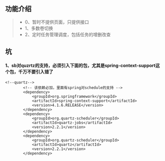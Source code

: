 ## 功能介绍

>- 0、暂时不提供页面，只提供接口
>- 1、多数卷切换
>- 2、定时任务管理调度，包括任务的增删改查


## 坑
#### 1、sb对quzrtz的支持，必须引入下面的包，尤其是spring-context-support这个包，千万不要引入错了
```$java
<!--quartz-->
        <!-- 该依赖必加，里面有spring对schedule的支持 -->
        <dependency>
            <groupId>org.springframework</groupId>
            <artifactId>spring-context-support</artifactId>
            <version>4.1.6.RELEASE</version>
        </dependency>
        <dependency>
            <groupId>org.quartz-scheduler</groupId>
            <artifactId>quartz-jobs</artifactId>
            <version>2.2.1</version>
        </dependency>
        <dependency>
            <groupId>org.quartz-scheduler</groupId>
            <artifactId>quartz</artifactId>
            <version>2.2.1</version>
        </dependency>
```